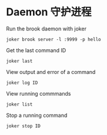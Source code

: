 # Daemon 守护进程

Run the brook daemon with joker

```
joker brook server -l :9999 -p hello
```

Get the last command ID

```
joker last
```

View output and error of a command

```
joker log ID
```

View running commmands

```
joker list
```

Stop a running command

```
joker stop ID
```

